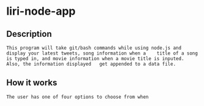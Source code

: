 # liri-node-app

## Description
 	This program will take git/bash commands while using node.js and display your latest tweets, song information when a 	title of a song is typed in, and movie information when a movie title is inputed. Also, the information displayed 	get appended to a data file.

## How it works
	The user has one of four options to choose from when 
